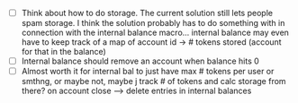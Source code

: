 - [ ] Think about how to do storage. The current solution still lets people spam storage. I think the solution probably has to do something with in connection with the internal balance macro... internal balance may even have to keep track of a map of account id -> # tokens stored (account for that in the balance)
- [ ] Internal balance should remove an account when balance hits 0
- [ ] Almost worth it for internal bal to just have max # tokens per user or smthng,
or maybe not, maybe j track # of tokens and calc storage from there?
on account close --> delete entries in internal balances